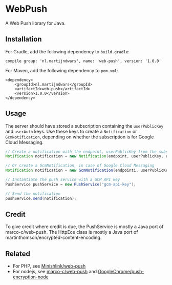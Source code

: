 # WebPush

A Web Push library for Java.

## Installation

For Gradle, add the following dependency to `build.gradle`:

```
compile group: 'nl.martijndwars', name: 'web-push', version: '1.0.0'
```

For Maven, add the following dependency to `pom.xml`:

```
<dependency>
    <groupId>nl.martijndwars</groupId>
    <artifactId>web-push</artifactId>
    <version>1.0.0</version>
</dependency>
```

## Usage

The server should have stored a subscription containing the `userPublicKey` and `userAuth` keys. Use these keys to create a `Notification` or `GcmNotification`, depending on whether the subscription is for Google Cloud Messaging.

```java
// Create a notification with the endpoint, userPublicKey from the subscription and a custom payload
Notification notification = new Notification(endpoint, userPublicKey, userAuth, payload, ttl);

// Or create a GcmNotification, in case of Google Cloud Messaging
Notification notification = new GcmNotification(endpointi, userPublicKey, userAuth, payload);

// Instantiate the push service with a GCM API key
PushService pushService = new PushService("gcm-api-key");

// Send the notification
pushService.send(notification);
```

## Credit

To give credit where credit is due, the PushService is mostly a Java port of marco-c/web-push. The HttpEce class is mostly a Java port of martinthomson/encrypted-content-encoding.

## Related

- For PHP, see [Minishlink/web-push](https://github.com/Minishlink/web-push)
- For nodejs, see [marco-c/web-push](https://github.com/marco-c/web-push) and [GoogleChrome/push-encryption-node](https://github.com/GoogleChrome/push-encryption-node)


